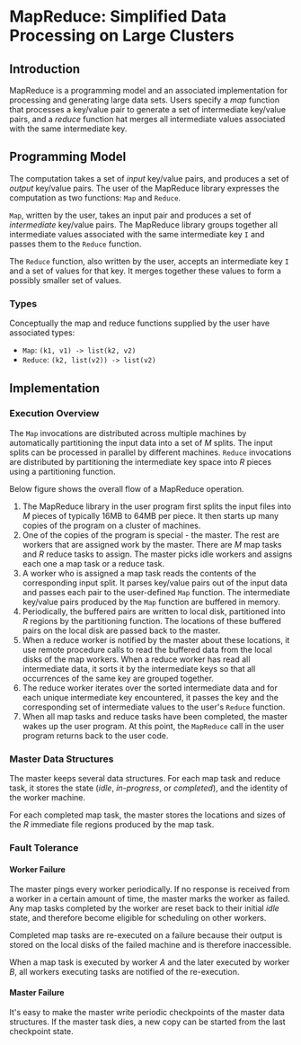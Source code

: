 # MapReduce: Simplified Data Processing on Large Clusters

## Introduction

MapReduce is a programming model and an associated implementation for
processing and generating large data sets. Users specify a *map*
function that processes a key/value pair to generate a set of
intermediate key/value pairs, and a *reduce* function hat merges all
intermediate values
associated with the same intermediate key.

## Programming Model

The computation takes a set of *input* key/value pairs, and produces
a set of *output* key/value pairs. The user of the MapReduce library
expresses the computation as two functions: `Map` and `Reduce`.

`Map`, written by the user, takes an input pair and produces a set
of *intermediate* key/value pairs. The MapReduce library groups
together all intermediate values associated with the same intermediate key
`I` and passes them to the `Reduce` function.

The `Reduce` function, also written by the user, accepts an intermediate
key `I` and a set of values for that key. It merges together these values
to form a possibly smaller set of values.

### Types

Conceptually the map and reduce functions supplied by the user
have associated types:

+ `Map`: `(k1, v1) -> list(k2, v2)`
+ `Reduce`: `(k2, list(v2)) -> list(v2)`

## Implementation

### Execution Overview

The `Map` invocations are distributed across multiple machines by
automatically partitioning the input data into a set of $M$ splits.
The input splits can be processed in parallel by different machines.
`Reduce` invocations are distributed by partitioning the intermediate key
space into $R$ pieces using a partitioning function.

Below figure shows the overall flow of a MapReduce operation.

1. The MapReduce library in the user program first splits the
input files into $M$ pieces of typically 16MB to 64MB per piece.
It then starts up many copies of the program on a cluster of machines.
2. One of the copies of the program is special - the master. The
rest are workers that are assigned work by the master. There are
$M$ map tasks and $R$ reduce tasks to assign. The master picks idle
workers and assigns each one a map task or a reduce task.
3. A worker who is assigned a map task reads the contents of the
corresponding input split. It parses key/value pairs out of the
input data and passes each pair to the user-defined `Map` function.
The intermediate key/value pairs produced by the `Map` function
are buffered in memory.
4. Periodically, the buffered pairs are written to local disk, partitioned
into $R$ regions by the partitioning function. The locations of
these buffered pairs on the local disk are passed back to the master.
5. When a reduce worker is notified by the master about these
locations, it use remote procedure calls to read the buffered data
from the local disks of the map workers. When a reduce worker has
read all intermediate data, it sorts it by the intermediate keys
so that all occurrences of the same key are grouped together.
6. The reduce worker iterates over the sorted intermediate data
and for each unique intermediate key encountered, it passes the
key and the corresponding set of intermediate values to the user's
`Reduce` function.
7. When all map tasks and reduce tasks have been completed, the
master wakes up the user program. At this point, the `MapReduce`
call in the user program returns back to the user code.

### Master Data Structures

The master keeps several data structures. For each map task and reduce
task, it stores the state (*idle*, *in-progress*, or *completed*), and
the identity of the worker machine.

For each completed map task, the master stores the locations and sizes
of the $R$ immediate file regions produced by the map task.

### Fault Tolerance

#### Worker Failure

The master pings every worker periodically. If no response is
received from a worker in a certain amount of time, the master marks
the worker as failed. Any map tasks completed by the worker are reset back
to their initial *idle* state, and therefore become eligible for
scheduling on other workers.

Completed map tasks are re-executed on a failure because their
output is stored on the local disks of the failed machine and is
therefore inaccessible.

When a map task is executed by worker $A$ and the later executed by
worker $B$, all workers executing tasks are notified of the re-execution.

#### Master Failure

It's easy to make the master write periodic checkpoints of the master
data structures. If the master task dies, a new copy can be started
from the last checkpoint state.

